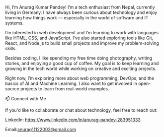 Hi, I’m Anurag Kumar Pandey! I’m a tech enthusiast from Nepal, currently living in Germany. I have always been curious about technology and enjoy learning how things work — especially in the world of software and IT systems.

I’m interested in web development and I’m learning to work with languages like HTML, CSS, and JavaScript. I’ve also started exploring tools like Git, React, and Node.js to build small projects and improve my problem-solving skills.

Besides coding, I like spending my free time doing photography, writing stories, and enjoying a good cup of coffee. My goal is to keep learning and growing in the tech world while working on creative and exciting projects.

Right now, I’m exploring more about web programming, DevOps, and the basics of AI and Machine Learning. I also want to get involved in open-source projects to learn from real-world examples.

📫 Connect with Me

If you'd like to collaborate or chat about technology, feel free to reach out:

LinkedIn: https://www.linkedin.com/in/anurag-pandey-283951333

Email:anurag11122003@gmail.com
